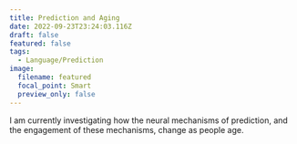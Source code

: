 ```yaml
---
title: Prediction and Aging
date: 2022-09-23T23:24:03.116Z
draft: false
featured: false
tags:
  - Language/Prediction
image:
  filename: featured
  focal_point: Smart
  preview_only: false
---
```

I﻿ am currently investigating how the neural mechanisms of prediction, and the engagement of these mechanisms, change as people age.